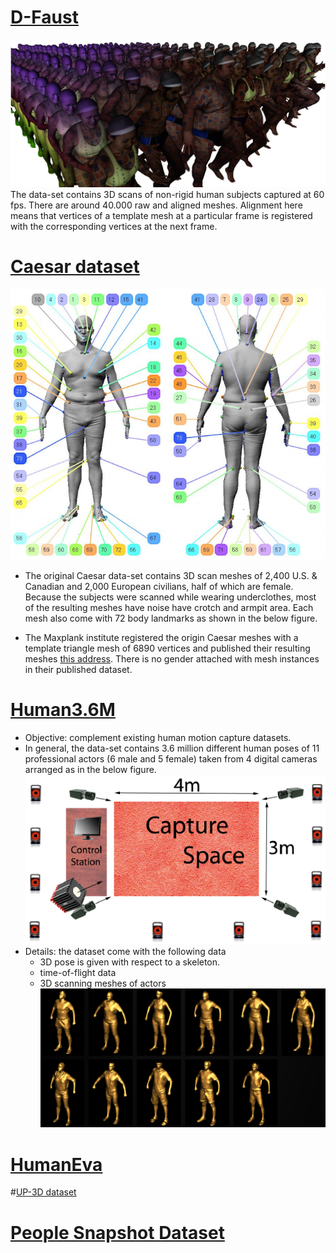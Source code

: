 
# [D-Faust](http://dfaust.is.tue.mpg.de/)
![](/assets/images/3dhmds/dfaust.png)
The data-set contains 3D scans of non-rigid human subjects captured at 60 fps. There are around 40.000 raw and aligned meshes. Alignment here means that vertices of a template mesh at a particular frame is registered with the corresponding vertices at the next frame.

# [Caesar dataset](http://store.sae.org/caesar/)
![](/assets/images/3dhmds/caesar.png)
-  The original Caesar data-set contains 3D scan meshes of 2,400 U.S. & Canadian and 2,000 European civilians, half of which are female. Because the subjects were scanned while wearing underclothes, most of the resulting meshes have noise have crotch and armpit area. Each mesh also come with 72 body landmarks as shown in the below figure.

- The Maxplank institute registered the origin Caesar meshes with a template triangle mesh of 6890 vertices and published their resulting meshes [this address](http://humanshape.mpi-inf.mpg.de/). There is no gender attached with mesh instances in their published dataset.

# [Human3.6M](http://vision.imar.ro/human3.6m/description.php)
- Objective: complement existing human motion capture datasets.
- In general, the data-set contains 3.6 million different human poses of 11 professional actors (6 male and 5 female) taken from 4 digital cameras arranged as in the below figure.
![](/assets/images/3dhmds/hm36m.png)
- Details: the dataset come with the following data
  - 3D pose is given with respect to a skeleton.
  - time-of-flight data
  - 3D scanning meshes of actors
  ![](/assets/images/3dhmds/hm36m_scan_hm.png)
  
# [HumanEva](http://humaneva.is.tue.mpg.de/)


#[UP-3D dataset](http://files.is.tuebingen.mpg.de/classner/up/)

# [People Snapshot Dataset](https://graphics.tu-bs.de/people-snapshot)
